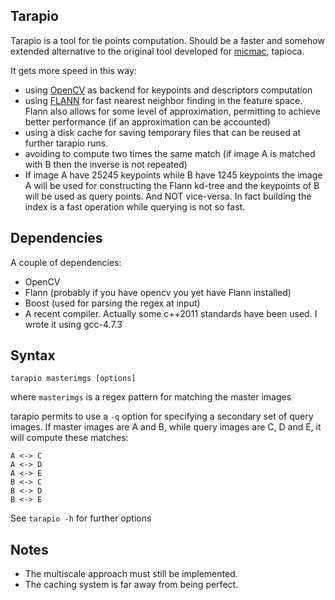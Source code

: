 Tarapio
-------

Tarapio is a tool for tie points computation. Should be a faster and somehow extended alternative to the original tool developed for [micmac](http://www.micmac.ign.fr/), tapioca. 

It gets more speed in this way:

* using [OpenCV](http://opencv.org/) as backend for keypoints and descriptors computation
* using [FLANN](http://www.cs.ubc.ca/~mariusm/index.php/FLANN/FLANN) for fast nearest neighbor finding in the feature space. Flann also allows for some level of approximation, permitting to achieve better performance (if an approximation can be accounted)
* using a disk cache for saving temporary files that can be reused at further tarapio runs.
* avoiding to compute two times the same match (if image A is matched with B then the inverse is not repeated)
* If image A have 25245 keypoints while B have 1245 keypoints the image A will be used for constructing the Flann kd-tree and the keypoints of B will be used as query points. And NOT vice-versa. In fact building the index is a fast operation while querying is not so fast.

Dependencies
------------

A couple of dependencies:

* OpenCV 
* Flann (probably if you have opencv you yet have Flann installed)
* Boost (used for parsing the regex at input)
* A recent compiler. Actually some c++2011 standards have been used. I wrote it using gcc-4.7.3 

Syntax
------

`tarapio masterimgs [options]`

where `masterimgs` is a regex pattern for matching the master images

tarapio permits to use a `-q` option for specifying a secondary set of query images. If master images are A and B, while query images are C, D and E, it will compute these matches:


    A <-> C
    A <-> D
    A <-> E
    B <-> C
    B <-> D
    B <-> E    
See `tarapio -h` for further options

Notes
-----

- The multiscale approach must still be implemented.
- The caching system is far away from being perfect.


